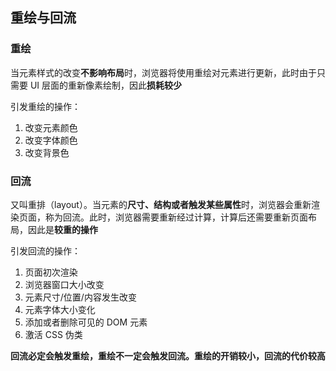 ## 重绘与回流

### 重绘
当元素样式的改变**不影响布局**时，浏览器将使用重绘对元素进行更新，此时由于只需要 UI 层面的重新像素绘制，因此**损耗较少**

引发重绘的操作：
1. 改变元素颜色
2. 改变字体颜色
3. 改变背景色


### 回流
又叫重排（layout）。当元素的**尺寸、结构或者触发某些属性**时，浏览器会重新渲染页面，称为回流。此时，浏览器需要重新经过计算，计算后还需要重新页面布局，因此是**较重的操作**

引发回流的操作：
1. 页面初次渲染
2. 浏览器窗口大小改变
3. 元素尺寸/位置/内容发生改变
4. 元素字体大小变化
5. 添加或者删除可见的 DOM 元素
6. 激活 CSS 伪类


**回流必定会触发重绘，重绘不一定会触发回流。重绘的开销较小，回流的代价较高**